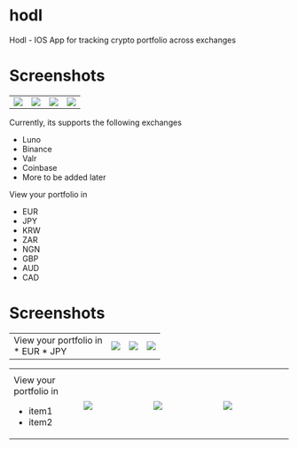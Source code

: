 # hodl
Hodl - IOS App for tracking crypto portfolio across exchanges

# Screenshots

|         |            |   |    |
|:-------------|:-------------|:-----|:---|
|<img src="https://user-images.githubusercontent.com/100917638/176646514-f9d0b976-2aad-4a20-8bfa-ee21284d3a10.png">|<img src="https://user-images.githubusercontent.com/100917638/176651965-35c39b16-b311-4fb5-a67a-ed6448e76576.png">|<img src="https://user-images.githubusercontent.com/100917638/176652379-0d1e38a3-1fdb-4e61-a95e-b7247e382f67.png">|<img src="https://user-images.githubusercontent.com/100917638/176652654-6bb713ce-d209-4ccc-99ca-7adb3d62815f.png">|

Currently, its supports the following exchanges

* Luno
* Binance
* Valr
* Coinbase
* More to be added later

View your portfolio in
* EUR
* JPY
* KRW
* ZAR
* NGN
* GBP
* AUD
* CAD

# Screenshots

|         |            |   |    |
|:-------------|:-------------|:-----|:---|
|View your portfolio in <br />* EUR * JPY|<img src="https://user-images.githubusercontent.com/100917638/176651965-35c39b16-b311-4fb5-a67a-ed6448e76576.png">|<img src="https://user-images.githubusercontent.com/100917638/176652379-0d1e38a3-1fdb-4e61-a95e-b7247e382f67.png">|<img src="https://user-images.githubusercontent.com/100917638/176652654-6bb713ce-d209-4ccc-99ca-7adb3d62815f.png">|

<table>
  <tbody>
    <tr>
      <th width="25%"></th>
      <th align="center"></th>
      <th align="center"></th>
      <th align="center"></th>
    </tr>
    <tr>
      <td> View your portfolio in 
        <ul>
          <li>item1</li>
          <li>item2</li>
        </ul>
      </td>
      <td><img src="https://user-images.githubusercontent.com/100917638/176646514-f9d0b976-2aad-4a20-8bfa-ee21284d3a10.png"></td>
      <td><img src="https://user-images.githubusercontent.com/100917638/176646514-f9d0b976-2aad-4a20-8bfa-ee21284d3a10.png"></td>
      <td><img src="https://user-images.githubusercontent.com/100917638/176646514-f9d0b976-2aad-4a20-8bfa-ee21284d3a10.png"></td>
    </tr>
  </tbody>
</table>


